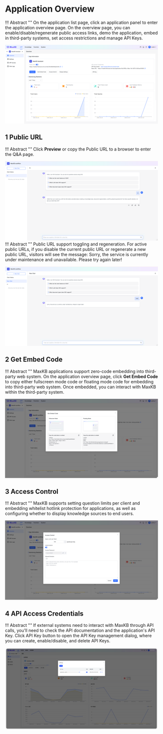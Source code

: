 
# Application Overview

!!! Abstract ""
    On the application list page, click an application panel to enter the application overview page.
    On the overview page, you can enable/disable/regenerate public access links, demo the application, embed in third-party systems, set access restrictions and manage API Keys.

![Application Overview](../../img/index/UI.jpg)

## 1 Public URL

!!! Abstract ""
    Click **Preview** or copy the Public URL to a browser to enter the Q&A page.

![Q&A](../../img/app/QA.png)
!!! Abstract ""
    Public URL support toggling and regeneration.
    For active public URLs, if you disable the current public URL or regenerate a new public URL, visitors will see the message: Sorry, the service is currently under maintenance and unavailable. Please try again later!

![Service Closed](../../img/app/app-closed.png)

## 2 Get Embed Code

!!! Abstract ""
    MaxKB applications support zero-code embedding into third-party web system.
    On the application overview page, click **Get Embed Code** to copy either fullscreen mode code or floating mode code for embedding into third-party web system. Once embedded, you can interact with MaxKB within the third-party system.

![Get Embed Code](<../../img/app/embed.png>)

## 3 Access Control

!!! Abstract ""
    MaxKB supports setting question limits per client and embedding whitelist hotlink protection for applications, as well as configuring whether to display knowledge sources to end users.

![Access Restrictions](<../../img/app/access_restrictions.png>)

## 4 API Access Credentials

!!! Abstract ""
    If external systems need to interact with MaxKB through API calls, you'll need to check the API documentation and the application's API Key. Click API Key button to open the API Key management dialog, where you can create, enable/disable, and delete API Keys.

![API key](../../img/app/app_apikey.png)
